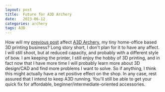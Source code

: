 ```yaml
---
layout: post
title:  Future for A3D Archery
date:   2023-06-12
categories: archery
tags: A3D
---
```


How will my [previous post](/archery/2023/06/12/soft-breakup.html) affect [A3D Archery](https://a3darchery.com), my
tiny home-office based 3D printing business? Long story short, I don't plan for it to have any affect. I will still
shoot, but at reduced capacity, and probably with a different style of bow. I am keeping the printer, I still enjoy
the hobby of 3D printing, and in fact now that I have more time I will probably learn more about 3D design/CAD and find
more problems I want to solve. So if anything, I think this might actually have a net positive effect on the shop.
In any case, rest assured that I intend to keep A3D running. You'll still be able to get your quick fix for affordable,
beginner/intermediate-oriented accessories.
